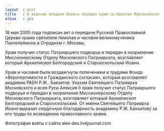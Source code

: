 ```yaml
---
layout  : post
title   : В ведение владыки Иоанна передан храм св.Николая Мирликийского
album   : yes
---
```

18 мая 2005 года подписан акт о передаче Русской Православной Церкви храма святителя Николая и часовни великомученика Пантелеймона в Отрадном г. Москвы. 

Храм получил статус Патриаршего подворья и передан в окормление Миссионерскому Отделу Московского Патриархата, возглавляет который Архиепископ Белгородский и Старооскольский Иоанн.

Храм и часовня были воздвигнуты попечением и трудами Фонда «Веротерпимости и Гражданского согласия», который возглавляет академик РАЕН Р.Ж.. Баязитов. Указом Святейшего Патриарха Московского и всея Руси Алексия II храм получил статус Патриаршего подворья и передан в окормление Миссионерскому Отделу Московского Патриархата, возглавляет который Архиепископ Белгородский и Старооскольский. От имени Святейшего Патриарха Иоанн выразил сердечную благодарность академику Р.Ж. Баязитову за его труды по возведению православного храма.

Фотографии взяты с сайта alex-des.livejournal.com
